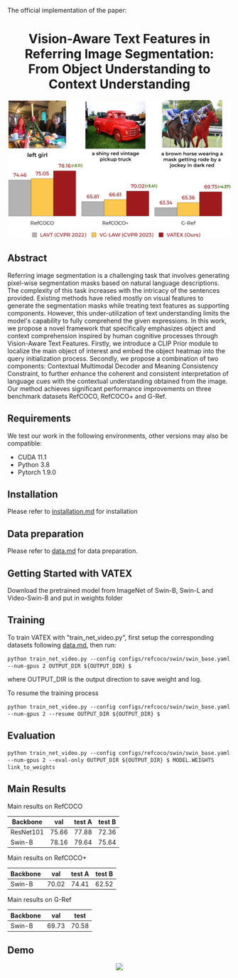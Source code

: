 The official implementation of the paper:

<div align="center">
<h1>
<b>
Vision-Aware Text Features in Referring Image Segmentation: <br> From Object Understanding to Context Understanding
</b>
</h1>
</div>
<p align="center">
  <img src="assets/teaser.png" width="600">
</p>

## Abstract
Referring image segmentation is a challenging task that involves generating pixel-wise segmentation masks based on natural language descriptions. The complexity of this task increases with the intricacy of the sentences provided. 
Existing methods have relied mostly on visual features to generate the segmentation masks while treating text features as supporting components. 
However, this under-utilization of text understanding limits the model's capability to fully comprehend the given expressions. 
In this work, we propose a novel framework that specifically emphasizes object and context comprehension inspired by human cognitive processes through Vision-Aware Text Features.
Firstly, we introduce a CLIP Prior module to localize the main object of interest and embed the object heatmap into the query initialization process.
Secondly, we propose a combination of two components: Contextual Multimodal Decoder and Meaning Consistency Constraint, to further enhance the coherent and consistent interpretation of language cues with the contextual understanding obtained from the image. 
Our method achieves significant performance improvements on three benchmark datasets RefCOCO, RefCOCO+ and G-Ref.

<!-- ## Update
``` update here ``` -->
## Requirements
We test our work in the following environments, other versions may also be compatible:
- CUDA 11.1
- Python 3.8
- Pytorch 1.9.0

## Installation
Please refer to [installation.md](docs/installation.md) for installation

## Data preparation
Please refer to [data.md](docs/data.md) for data preparation.

## Getting Started with VATEX 
Download the pretrained model from ImageNet of Swin-B, Swin-L and Video-Swin-B and put in weights folder 

## Training 
To train VATEX with "train_net_video.py", first setup the corresponding datasets following [data.md](docs/data.md), then run:
```
python train_net_video.py --config configs/refcoco/swin/swin_base.yaml --num-gpus 2 OUTPUT_DIR ${OUTPUT_DIR} $
```
where OUTPUT_DIR is the output direction to save weight and log.

To resume the training process 
```
python train_net_video.py --config configs/refcoco/swin/swin_base.yaml --num-gpus 2 --resume OUTPUT_DIR ${OUTPUT_DIR} $
```
## Evaluation
```
python train_net_video.py --config configs/refcoco/swin/swin_base.yaml --num-gpus 2 --eval-only OUTPUT_DIR ${OUTPUT_DIR} $ MODEL.WEIGHTS link_to_weights
```
## Main Results

Main results on RefCOCO

| Backbone | val | test A | test B |
| ---- |:-------------:| :-----:|:-----:|
| ResNet101 | 75.66 | 77.88 | 72.36 |
| Swin-B | 78.16  |   79.64  | 75.64 |

Main results on RefCOCO+

| Backbone | val | test A | test B |
| ---- |:-------------:| :-----:|:-----:|
| Swin-B | 70.02 | 74.41 | 62.52 |

Main results on G-Ref

| Backbone | val | test |
| ---- |:-------------:| :-----:|
| Swin-B | 69.73 | 70.58|





## Demo
<p align="center">
  <img src="assets/demo1.png" width="600">
</p>
